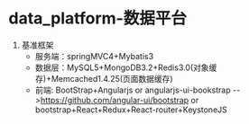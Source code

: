 # data_platform-数据平台
1. 基准框架
    * 服务端：springMVC4+Mybatis3
    * 数据层：MySQL5+MongoDB3.2+Redis3.0(对象缓存)+Memcached1.4.25(页面数据缓存)
    * 前端: BootStrap+Angularjs
            or
            angularjs-ui-bookstrap -->https://github.com/angular-ui/bootstrap
            or
            bootstrap+React+Redux+React-router+KeystoneJS
